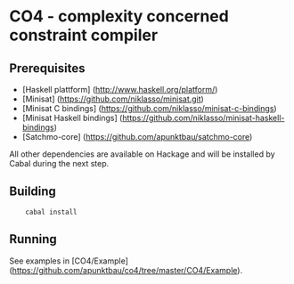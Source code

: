 # CO4 - complexity concerned constraint compiler

## Prerequisites

- [Haskell plattform] (http://www.haskell.org/platform/)
- [Minisat] (https://github.com/niklasso/minisat.git)
- [Minisat C bindings] (https://github.com/niklasso/minisat-c-bindings)
- [Minisat Haskell bindings] (https://github.com/niklasso/minisat-haskell-bindings)
- [Satchmo-core] (https://github.com/apunktbau/satchmo-core)

All other dependencies are available on Hackage and will be installed by 
Cabal during the next step.

## Building

        cabal install

## Running

See examples in [CO4/Example] (https://github.com/apunktbau/co4/tree/master/CO4/Example).
